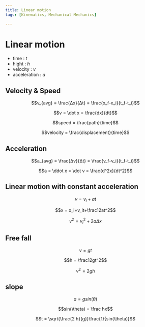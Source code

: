 ```yaml
---
title: Linear motion
tags: [Kinematics, Mechanical Mechanics]

---
```


# Linear motion

* time : $t$
* hight : $h$
* velocity : $v$
* acceleration : $a$

## Velocity & Speed

$$v_{avg} = \frac{Δx}{Δt} = \frac{x_f-x_i}{t_f-t_i}$$

$$v = \dot x = \frac{dx}{dt}$$

$$speed = \frac{path}{time}$$

$$velocity = \frac{displacement}{time}$$

## Acceleration

$$a_{avg} = \frac{Δv}{Δt} = \frac{v_f-v_i}{t_f-t_i}$$

$$a = \ddot x = \dot v = \frac{d^2x}{dt^2}$$

## Linear motion with constant acceleration

$$v = v_i+at$$

$$x = x_i+v_it+\frac12at^2$$

$$v^2 = v_i^2+2a\Delta x$$

## Free fall

$$v = gt$$

$$h = \frac12gt^2$$

$$v^2 = 2gh$$

## slope

$$a = gsin(\theta)$$

$$sin(\theta) = \frac hx$$

$$t = \sqrt{\frac{2
h}{g}}\frac{1}{sin(\theta)}$$